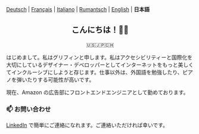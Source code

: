<span lang="de">[Deutsch](https://github.com/schwigri/schwigri/blob/main/README.de.md)</span> |
<span lang="fr">[Français](https://github.com/schwigri/schwigri/blob/main/README.fr.md)</span> |
<span lang="it">[Italiano](https://github.com/schwigri/schwigri/blob/main/README.it.md)</span> |
<span lang="rm">[Rumantsch](https://github.com/schwigri/schwigri/blob/main/README.rm.md)</span> |
<span lang="en">[English](https://github.com/schwigri/schwigri/blob/main/README.md)</span> |
<span lang="ja">**日本語**</span>

<div align="center">

## こんにちは！👋🏻

🇺🇸🇯🇵🇨🇭

</div>

はじめまして。私はグリフィンと申します。私はアクセシビリティーと国際化を大切にしているデザイナー・デベロッパーとしてインターネットをもっと美しくてインクルーシブにしようと存じます。仕事以外は、外国語を勉強したり、ピアノを弾いたりする可能性が高いです。

現在、Amazon の広告部にフロントエンドエンジニアとして勤めております。

### 📫 お問い合わせ

[LinkedIn](https://linkedin.com/in/griffens) で簡単にご連絡になれます。ご連絡いただければ幸いです。
